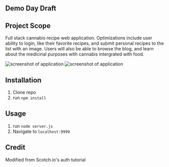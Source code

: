 ## Demo Day Draft

## Project Scope
Full stack cannabis recipe web application. Optimizations include user ability to login, like their favorite recipes, and submit personal recipes to the list with an image. Users will also be able to browse the blog, and learn about the medicinal purposes with cannabis intergrated with food.

![ screenshot of application](https://github.com/asiahbennettdev/Demo-day-draft-one/blob/master/public/img/herbs.png)
![ screenshot of application](https://github.com/asiahbennettdev/Demo-Cannnabliss/blob/master/public/img/screen.png)

## Installation

1. Clone repo
2. run `npm install`

## Usage

1. run `node server.js`
2. Navigate to `localhost:9999`

## Credit

Modified from Scotch.io's auth tutorial

